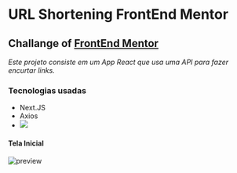 #  URL Shortening FrontEnd Mentor 

## Challange of <a href='https://www.frontendmentor.io'>FrontEnd Mentor</a>

_Este projeto consiste em um App React que usa uma API para fazer encurtar links._

### Tecnologias usadas
- Next.JS
- Axios
- <img src="https://img.shields.io/badge/React-20232A?style=for-the-badge&logo=react&logoColor=61DAFB" />

#### Tela Inicial
![preview](/images-readme/home-page.png)
<!-- 
#### Tela após solicitar a contação em dinheiro

#### Tela após solicitar a contação em dinheiro
-->
